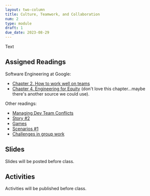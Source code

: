 ```yaml
---
layout: two-column
title: Culture, Teamwork, and Collaboration
num: 2
type: module
draft: 1
due_date: 2023-08-29
---
```


Text

## Assigned Readings
Software Engineering at Google:
* <a href="https://abseil.io/resources/swe-book/html/ch02.html" target="_blank">Chapter 2. How to work well on teams</a>
* <a href="https://abseil.io/resources/swe-book/html/ch02.html" target="_blank">Chapter 4. Engineering for Equity</a> (don't love this chapter...maybe there's another source we could use).

Other readings:
* [Managing Dev Team Conflicts](https://www.shakebugs.com/blog/managing-dev-team-conflicts/)
* [Story #2](https://leaddev.com/culture-engagement-motivation/managing-conflict-engineering-teams)
* [Games](https://s3.wp.wsu.edu/uploads/sites/2070/2016/08/The-big-book-of-Conflict-Resolution-Games.pdf)
* [Scenarios #1](http://tchavezgsedp.weebly.com/conflict-scenarios.html)
* [Challenges in group work](https://www.celt.iastate.edu/instructional-strategies/effective-teaching-practices/group-work/common-group-work-challenges-and-solutions/)

## Slides
Slides will be posted before class.


## Activities
Activities will be published before class.
